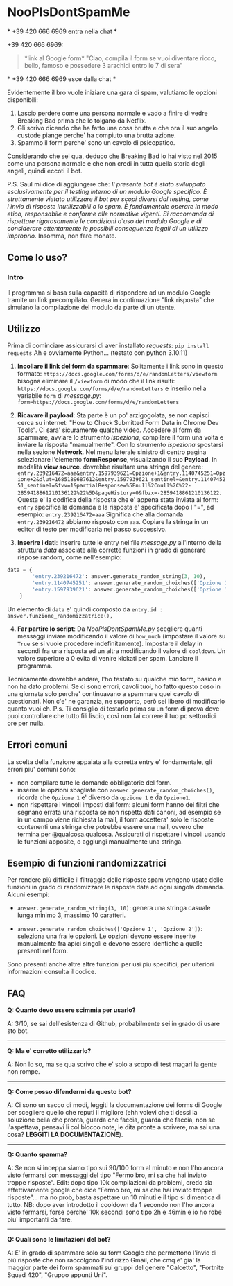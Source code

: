 # NooPlsDontSpamMe
 \* +39 420 666 6969  entra nella chat \*

 +39 420 666 6969:
> \*link al Google form\*
> "Ciao, compila il form se vuoi diventare ricco, bello, famoso e possedere 3 arachidi entro  le 7 di sera"

 \* +39 420 666 6969  esce dalla chat \*

Evidentemente il bro vuole iniziare una gara di spam, valutiamo le opzioni disponibili:
1.  Lascio perdere come una persona normale e vado a finire di vedre Breaking Bad prima che lo tolgano da Netflix.
2. Gli scrivo dicendo che ha fatto una cosa brutta e che ora il suo angelo custode piange perche' ha compiuto una brutta azione.
3. Spammo il form perche' sono un cavolo di psicopatico.

Considerando che sei qua, deduco che Breaking Bad lo hai visto nel 2015 come una persona normale e che non credi in tutta quella storia degli angeli, quindi eccoti il bot.

P.S. Saul mi dice di aggiungere che:
_Il presente bot è stato sviluppato esclusivamente per il testing interno di un modulo Google specifico. È strettamente vietato utilizzare il bot per scopi diversi dal testing, come l'invio di risposte inutilizzabili o lo spam. È fondamentale operare in modo etico, responsabile e conforme alle normative vigenti. Si raccomanda di rispettare rigorosamente le condizioni d'uso del modulo Google e di considerare attentamente le possibili conseguenze legali di un utilizzo improprio._
Insomma, non fare monate.

## Come lo uso?
### Intro
Il programma si basa sulla capacità di rispondere ad un modulo Google tramite un link precompilato. Genera in continuazione "link risposta" che simulano la compilazione del modulo da parte di un utente.

## Utilizzo
Prima di cominciare assicurarsi di aver installato _requests_:
`pip install requests`
Ah e ovviamente Python... (testato con python 3.10.11)

1. **Incollare il link del form da spammare**:
Solitamente i link sono in questo formato:
`https://docs.google.com/forms/d/e/randomLetters/viewform`
bisogna eliminare il `/viewform` di modo che il link risulti:
`https://docs.google.com/forms/d/e/randomLetters` e 
inserilo nella variabile `form` di *message.py*:
`form=https://docs.google.com/forms/d/e/randomLetters`

2. **Ricavare il payload**:
Sta parte è un po' arzigogolata, se non capisci cerca su internet: "How to Check Submitted Form Data in Chrome Dev Tools". Ci sara' sicuramente qualche video.
Accedere al form da spammare, avviare lo strumento _ispeziona_, compilare il form una volta e inviare la risposta "manualmente".
Con lo strumento _ispeziona_ spostarsi nella sezione **Network**. Nel menu laterale sinistro di centro pagina selezionare l'elemento **formResponse**, visualizando il suo **Payload**. In modalità **view source**.
dovrebbe risultare una stringa del genere: `entry.239216472=aaa&entry.1597939621=Opzione+1&entry.1140745251=Opzione+2&dlut=1685189687612&entry.1597939621_sentinel=&entry.1140745251_sentinel=&fvv=1&partialResponse=%5Bnull%2Cnull%2C%22-2859418861210136122%22%5D&pageHistory=0&fbzx=-2859418861210136122`.
Questa e' la codifica della risposta che e' appena stata inviata al form: `entry` specifica la domanda e la risposta e' specificata dopo l'"=", ad esempio:
`entry.239216472=aaa`
Significa che alla domanda `entry.239216472` abbiamo risposto con `aaa`.
Copiare la stringa in un editor di testo per modificarla nel passo successivo.

3. **Inserire i dati**:
Inserire tutte le entry nel file *message.py* all'interno della struttura *data* associate alla corrette funzioni in grado di generare rispose random, come nell'esempio:
```python
data = {
        'entry.239216472': answer.generate_random_string(3, 10),
        'entry.1140745251': answer.generate_random_choiches(['Opzione 1', 'Opzione 2']),
        'entry.1597939621': answer.generate_random_choiches(['Opzione 1', 'Opzione 2']),
    }
```
Un elemento di `data` e' quindi composto da `entry.id : answer.funzione_randomizzatrice(),`

4. **Far partire lo script**:
Da *NooPlsDontSpamMe.py* scegliere quanti messaggi inviare modificando il valore di `how_much` (impostare il valore su `True` se si vuole procedere indefinitamente). 
Impostare il delay in secondi fra una risposta ed un altra modificando il valore di `cooldown`. Un valore superiore a 0 evita di venire kickati per spam.
Lanciare il programma.

Tecnicamente dovrebbe andare, l'ho testato su qualche mio form, basico e non ha dato problemi. Se ci sono errori, cavoli tuoi, ho fatto questo coso in una giornata solo perche' continuavano a spammare quei cavolo di questionari. Non c'e' ne garanzia, ne supporto, però sei libero di modificarlo quanto vuoi eh.
P.s. Ti consiglio di testarlo prima su un form di prova dove puoi controllare che tutto fili liscio, così non fai correre il tuo pc settordici ore per nulla.

## Errori comuni
La scelta della funzione appaiata alla corretta entry e' fondamentale, gli errori piu' comuni sono:
- non compilare tutte le domande obbligatorie del form.
- inserire le opzioni sbagliate con `answer.generate_random_choiches()`, ricorda che `Opzione 1` e' diverso da `opzione 1` e da `Opzione1`.
- non rispettare i vincoli imposti dal form: alcuni form hanno dei filtri che segnano errata una risposta se non rispetta dati canoni, ad esempio se in un campo viene richiesta la mail, il form accettera' solo le risposte contenenti una stringa che potrebbe essere una mail, ovvero che termina per @​qualcosa.qualcosa. Assicurati di rispettare i vincoli usando le funzioni apposite, o aggiungi manualmente una stringa.

## Esempio di funzioni randomizzatrici
Per rendere più difficile il filtraggio delle risposte spam vengono usate delle funzioni in grado di randomizzare le risposte date ad ogni singola domanda.
Alcuni esempi:
- `answer.generate_random_string(3, 10)`:
genera una stringa casuale lunga minimo 3, massimo 10 caratteri.

- `answer.generate_random_choiches(['Opzione 1', 'Opzione 2'])`:
seleziona una fra le opzioni. Le opzioni devono essere inserite manualmente fra apici singoli e devono essere identiche a quelle presenti nel form.

Sono presenti anche altre altre funzioni per usi piu specifici, per ulteriori informazioni consulta il codice.

## FAQ
**Q: Quanto devo essere scimmia per usarlo?**

A: 3/10, se sai dell'esistenza di Github, probabilmente sei in grado di usare sto bot.

------------

**Q: Ma e' corretto utilizzarlo?**

A: Non lo so, ma se qua scrivo che e' solo a scopo di test magari la gente non rompe.

------------

**Q: Come posso difendermi da questo bot?**

A: Ci sono un sacco di modi, leggiti la documentazione dei forms di Google per scegliere quello che reputi il migliore (ehh volevi che ti dessi la soluzione bella che pronta, guarda che faccia, guarda che faccia, non se l'aspettava, pensavi li col blocco note, le dita pronte a scrivere, ma sai una cosa? **LEGGITI LA DOCUMENTAZIONE**).

------------

**Q: Quanto spamma?**

A: Se non si inceppa siamo tipo sui 90/100 form al minuto e non l'ho ancora visto fermarsi con messaggi del tipo "Fermo bro, mi sa che hai inviato troppe risposte". Edit: dopo tipo 10k compilazioni da problemi, credo sia effettivamente google che dice "Fermo bro, mi sa che hai inviato troppe risposte"... ma no prob, basta aspettare un 10 minuti e il tipo si dimentica di tutto. NB: dopo aver introdotto il cooldown da 1 secondo non l'ho ancora visto fermarsi, forse perche' 10k secondi sono tipo 2h e 46min e io ho robe piu' importanti da fare.

------------
**Q: Quali sono le limitazioni del bot?**

A: E' in grado di spammare solo su form Google che permettono l'invio di più risposte che non raccolgono l'indirizzo Gmail, che cmq e' gia' la maggior parte dei form spammati sui gruppi del genere "Calcetto", "Fortnite Squad 420", "Gruppo appunti Uni".